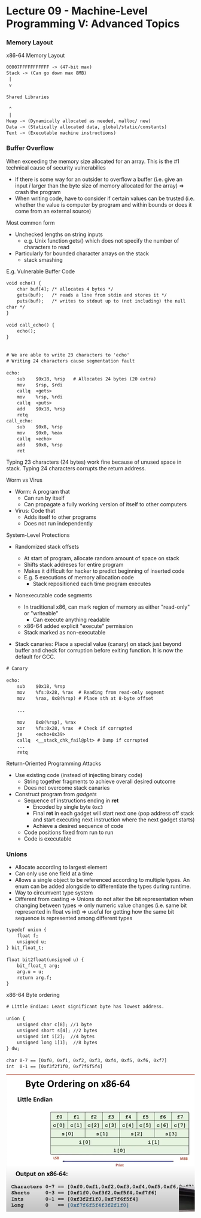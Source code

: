 # Lecture 09 - Machine-Level Programming V: Advanced Topics

### Memory Layout
x86-64 Memory Layout
```
00007FFFFFFFFFFF -> (47-bit max)
Stack -> (Can go down max 8MB)
 |
 v

Shared Libraries

 ^
 |
Heap -> (Dynamically allocated as needed, malloc/ new)
Data -> (Statically allocated data, global/static/constants)
Text -> (Executable machine instructions)
```

### Buffer Overflow
When exceeding the memory size allocated for an array.
This is the #1 technical cause of security vulnerabilies
- If there is some way for an outsider to overflow a buffer (i.e. give an input *i* larger than the byte size of memory allocated for the array) => crash the program
- When writing code, have to consider if certain values can be trusted (i.e. whether the value is computer by program and within bounds or does it come from an external source)

Most common form
- Unchecked lengths on string inputs
    - e.g. Unix function gets() which does not specify the number of characters to read
- Particularly for bounded character arrays on the stack
    - stack smashing

E.g. Vulnerable Buffer Code
```
void echo() {
	char buf[4]; /* allocates 4 bytes */
	gets(buf);   /* reads a line from stdin and stores it */
	puts(buf);   /* writes to stdout up to (not including) the null char */
}

void call_echo() {
	echo();
}


# We are able to write 23 characters to 'echo'
# Writing 24 characters cause segmentation fault

echo:
	sub    $0x18, %rsp   # Allocates 24 bytes (20 extra)
	mov    $rsp, $rdi
	callq  <gets>
	mov    %rsp, %rdi
	callq  <puts>
	add    $0x18, %rsp
	retq
call_echo:
	sub    $0x8, %rsp
	mov    $0x0, %eax
	callq  <echo>
	add    $0x8, %rsp
	ret
```
Typing 23 characters (24 bytes) work fine because of unused space in stack. Typing 24 characters corrupts the return address.

Worm vs Virus
- Worm: A program that
    - Can run by itself
    - Can propagate a fully working version of itself to other computers
- Virus: Code that
    - Adds itself to other programs
    - Does not run independently

System-Level Protections
- Randomized stack offsets
    - At start of program, allocate random amount of space on stack
    - Shifts stack addreses for entire program
    - Makes it difficult for hacker to predict beginning of inserted code
    - E.g. 5 executions of memory allocation code
        - Stack repositioned each time program executes

- Nonexecutable code segments
    - In traditional x86, can mark region of memory as either "read-only" or "writeable"
        - Can execute anything readable
    - x86-64 added explicit "execute" permission
    - Stack marked as non-executable

- Stack canaries: Place a special value (canary) on stack just beyond buffer and check for corruption before exiting function. It is now the default for GCC.

```
# Canary

echo:
	sub    $0x18, %rsp
	mov    %fs:0x28, %rax  # Reading from read-only segment
	mov    %rax, 0x8(%rsp) # Place sth at 8-byte offset
	
	...
	
	mov    0x8(%rsp), %rax
	xor    %fs:0x28, %rax  # Check if corrupted
	je     <echo+0x39>
	callq  <__stack_chk_fail@plt> # Dump if corrupted
	...
	retq
```

Return-Oriented Programming Attacks
- Use existing code (instead of injecting binary code)
    - String together fragments to achieve overall desired outcome
    - Does not overcome stack canaries
- Construct program from *gadgets*
    - Sequence of instructions ending in **ret**
        - Encoded by single byte `0xc3`
        - Final **ret** in each gadget will start next one (pop address off stack and start executing next instruction where the next gadget starts)
        - Achieve a desired sequence of code
    - Code positions fixed from run to run
    - Code is executable

### Unions
- Allocate according to largest element
- Can only use one field at a time
- Allows a single object to be referenced according to multiple types. An enum can be added alongside to differentiate the types during runtime.
- Way to circumvent type system
- Different from casting => Unions do not alter the bit representation when changing between types => only numeric value changes (i.e. same bit represented in float vs int) => useful for getting how the same bit sequence is represented among different types

```
typedef union {
	float f;
	unsigned u;
} bit_float_t;

float bit2float(unsigned u) {
	bit_float_t arg;
	arg.u = u;
	return arg.f;
}
```

x86-64 Byte ordering
```
# Little Endian: Least significant byte has lowest address.

union {
	unsigned char c[8]; //1 byte
	unsigned short s[4]; //2 bytes
	unsigned int i[2];  //4 bytes
	unsigned long 1[1];  //8 bytes
} dw;

char 0-7 == [0xf0, 0xf1, 0xf2, 0xf3, 0xf4, 0xf5, 0xf6, 0xf7]
int  0-1 == [0xf3f2f1f0, 0xf7f6f5f4]
```
![Alt text](./images/image23.png)